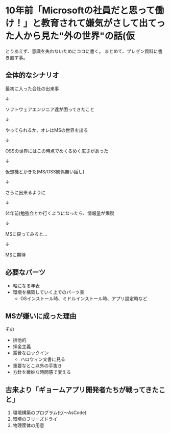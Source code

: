 # 10年前「Microsoftの社員だと思って働け！」と教育されて嫌気がさして出てった人から見た"外の世界"の話(仮

とりあえず、意識を失わないためにココに書く。
まとめて、プレゼン資料に書き直す事。

## 全体的なシナリオ

最初に入った会社の出来事

↓

ソフトウェアエンジニア達が困ってきたこと

↓

やってられるか、オレはMSの世界を出る

↓

OSSの世界にはこの時点でめくるめく広さがあった

↓

仮想機とかきた(MS/OSS関係無い話し)

↓

さらに出来るように

↓

(4年前)勉強会とか行くようになったら、情報量が爆裂

↓

MSに戻ってみると…

↓

MSに期待

## 必要なパーツ

+ 軸になる年表
+ 環境を構築していく上でのパーツ表
  + OSインストール時、ミドルインストール時、アプリ設定時など

## MSが嫌いに成った理由

その

+ 排他的
+ 拝金主義
+ 露骨なロックイン
  + ハロウィン文書に見る
+ 重要なとこ以外の手抜き
+ 方針を微妙な時間感で変える

## 古来より「ギョームアプリ開発者たちが戦ってきたこと」

1. 環境構築のプログラム化(〜AsCode)
0. 環境のフリーズドライ
0. 物理筐体の用意
